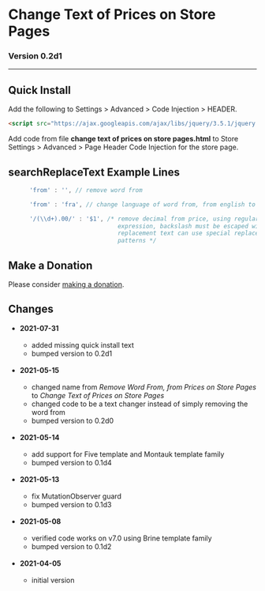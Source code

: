 # Change Text of Prices on Store Pages

### Version 0.2d1

---

## Quick Install

Add the following to Settings > Advanced > Code Injection > HEADER.

```html
<script src="https://ajax.googleapis.com/ajax/libs/jquery/3.5.1/jquery.min.js"></script>
```

Add code from file **change text of prices on store pages.html** to Store
Settings > Advanced > Page Header Code Injection for the store page.

## searchReplaceText Example Lines

```javascript
      'from' : '', // remove word from
```

```javascript
      'from' : 'fra', // change language of word from, from english to swedish
```

```javascript
      '/(\\d+).00/' : '$1', /* remove decimal from price, using regular
                               expression, backslash must be escaped with \, the
                               replacement text can use special replacement
                               patterns */
```

## Make a Donation

Please consider [making a donation](https://github.com/tomsWebConsulting/twcsl#make-a-donation).

## Changes

* **2021-07-31**
<br><br>
  * added missing quick install text
  * bumped version to 0.2d1
  <br><br>
* **2021-05-15**
<br><br>
  * changed name from *Remove Word From, from Prices on Store Pages* to *Change
    Text of Prices on Store Pages*
  * changed code to be a text changer instead of simply removing the word from
  * bumped version to 0.2d0
  <br><br>
* **2021-05-14**
<br><br>
  * add support for Five template and Montauk template family
  * bumped version to 0.1d4
  <br><br>
* **2021-05-13**
<br><br>
  * fix MutationObserver guard
  * bumped version to 0.1d3
  <br><br>
* **2021-05-08**
<br><br>
  * verified code works on v7.0 using Brine template family
  * bumped version to 0.1d2
  <br><br>
* **2021-04-05**
<br><br>
  * initial version
